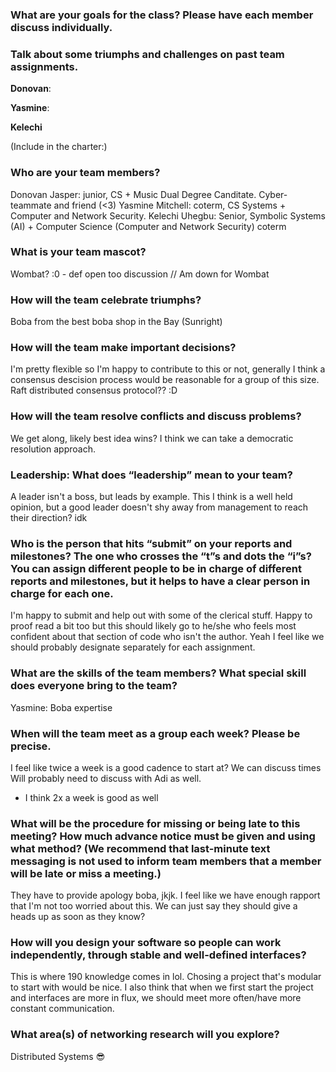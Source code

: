 ### What are your goals for the class? Please have each member discuss individually.

### Talk about some triumphs and challenges on past team assignments.

**Donovan**: 

**Yasmine**:

**Kelechi**


(Include in the charter:)

### Who are your team members?

Donovan Jasper: junior, CS + Music Dual Degree Canditate. Cyber-teammate and friend (<3)
Yasmine Mitchell: coterm, CS Systems + Computer and Network Security. 
Kelechi Uhegbu: Senior, Symbolic Systems (AI) + Computer Science (Computer and Network Security) coterm

### What is your team mascot?

Wombat? :0 - def open too discussion
// Am down for Wombat

### How will the team celebrate triumphs?

Boba from the best boba shop in the Bay (Sunright)
 
### How will the team make important decisions?

I'm pretty flexible so I'm happy to contribute to this or not, generally I think a consensus descision process would be reasonable for a group of this size.
Raft distributed consensus protocol?? :D

### How will the team resolve conflicts and discuss problems?

We get along, likely best idea wins?  I think we can take a democratic resolution approach.

### Leadership: What does “leadership” mean to your team?

A leader isn't a boss, but leads by example.  This I think is a well held opinion, but a good leader doesn't shy away from management to reach their direction? idk 

### Who is the person that hits “submit” on your reports and milestones? The one who crosses the “t”s and dots the “i”s? You can assign different people to be in charge of different reports and milestones, but it helps to have a clear person in charge for each one.

I'm happy to submit and help out with some of the clerical stuff.  Happy to proof read a bit too but this should likely go to he/she who feels most confident about that section of code who isn't the author.
Yeah I feel like we should probably designate separately for each assignment.

### What are the skills of the team members? What special skill does everyone bring to the team?
Yasmine: Boba expertise


### When will the team meet as a group each week? Please be precise.
I feel like twice a week is a good cadence to start at? We can discuss times Will probably need to discuss with Adi as well.
- I think 2x a week is good as well


### What will be the procedure for missing or being late to this meeting? How much advance notice must be given and using what method? (We recommend that last-minute text messaging is not used to inform team members that a member will be late or miss a meeting.)
They have to provide apology boba, jkjk.
I feel like we have enough rapport that I'm not too worried about this. We can just say they should give a heads up as soon as they know?


### How will you design your software so people can work independently, through stable and well-defined interfaces?
This is where 190 knowledge comes in lol.
Chosing a project that's modular to start with would be nice. I also think that when we first start the project and interfaces are more in flux, we should meet more often/have more constant communication.


### What area(s) of networking research will you explore?
Distributed Systems 😎
